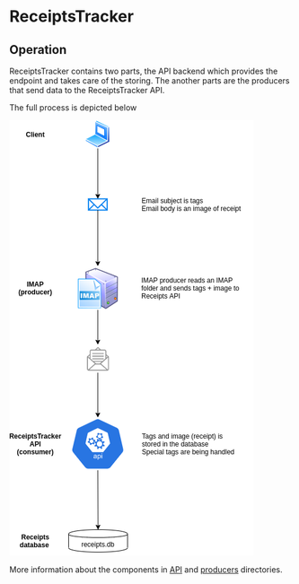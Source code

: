 # ReceiptsTracker


## Operation
ReceiptsTracker contains two parts, the API backend which provides the endpoint
and takes care of the storing.
The another parts are the producers that send data to the ReceiptsTracker API.

The full process is depicted below

![Full process](ReceiptsTracker.png)

More information about the components in
[API](api/README.md)
and
[producers](producers/imap/README.md)
directories.
